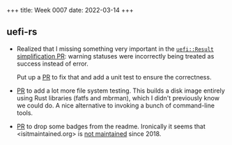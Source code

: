+++
title: Week 0007
date: 2022-03-14
+++

## uefi-rs

* Realized that I missing something very important in the
  [`uefi::Result` simplification PR](https://github.com/rust-osdev/uefi-rs/pull/361):
  warning statuses were incorrectly being treated as success instead of error.
  
  Put up a [PR](https://github.com/rust-osdev/uefi-rs/pull/389) to fix
  that and add a unit test to ensure the correctness.

* [PR](https://github.com/rust-osdev/uefi-rs/pull/392) to add a lot more
  file system testing. This builds a disk image entirely using Rust
  libraries (fatfs and mbrman), which I didn't previously know we could
  do. A nice alternative to invoking a bunch of command-line tools.

* [PR](https://github.com/rust-osdev/uefi-rs/pull/393) to drop some
  badges from the readme. Ironically it seems that <isitmaintained.org>
  is [not maintained](https://github.com/mnapoli/IsItMaintained) since
  2018.
